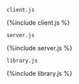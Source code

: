 `client.js`

{%include client.js %}

`server.js`

{%include server.js %}

`library.js`

{%include library.js %}